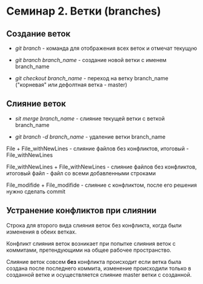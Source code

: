 # Семинар 2. Ветки (branches)

## Создание веток

* *git branch* - команда для отображения всех веток и отмечат текущую

* *git branch branch_name* - создание новой ветки с именем branch_name

* *git checkout branch_name* - переход на ветку branch_name ("корневая" или дефолтная ветка - master)

## Слияние веток

* *sit merge branch_name* - слияние текущей ветки с веткой branch_name

* *git branch -d branch_name* - удаление ветки branch_name

File + File_withNewLines - слияние файлов без конфликтов, итоговый - File_withNewLines

File_withNewLines + File_withNewLines - слияние файлов без конфликтов, итоговый файл - файл со всеми добавленными строками

File_modifide + File_modifide - слияние с конфликтом, после его решения нужно сделать commit

## Устранение конфликтов при слиянии

Строка для второго вида слияния веток без конфликта, когда были изменения в обеих ветках.

Конфликт слияния веток возникает при попытке слияния веток с коммитами, претендующими на общее рабочее пространство.

Слияние веток совсем **без** конфликта происходит если ветка была создана после последнего коммита, изменение происходили только в созданной ветке и осуществляется слияние master ветки с созданной. 